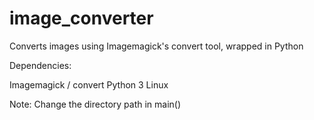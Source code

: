 # image_converter
Converts images using Imagemagick's convert tool, wrapped in Python

Dependencies:

Imagemagick / convert
Python 3
Linux

Note: Change the directory path in main()
